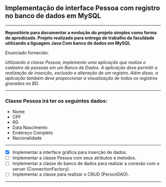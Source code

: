 ## Implementação de interface Pessoa com registro no banco de dados em MySQL

***
**Repositório para documentar a evolução do projeto simples como forma de apredizado.
Projeto realizado para entrega de trabalho da faculdade utilizando a liguagem Java
Com banco de dados em MySQL**

Enunciado fornecido: 

*Utilizando a classe Pessoa, implemente uma aplicação que realize o cadastro de
pessoas em um Banco de Dados. A aplicação deve permitir a realização de 
inserção, exclusão e alteração de um registro. Além disso, a aplicação também 
deve proporcionar a visualização de todos os registros gravados no BD.*

***
### Classe  Pessoa irá ter os seguintes dados:
* Nome
* CPF
* RG
* Data Nascimento
* Endereço Completo
* Nacionalidade

***
- [x] Implementar a interface gráfica para inserção de dados.
- [ ] Implementar a classe Pessoa com seus atributos e metodos.
- [ ] Implementar a classe do banco de dados para realizar a conexão com o server (ConnectionFactory).
- [ ] Implementar a classe para realizar o CRUD (PersonDAO).
***
